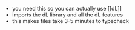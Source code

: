 - you need this so you can actually use [[dL]]
- imports the dL library and all the dL features
- this makes files take 3-5 minutes to typecheck
